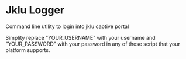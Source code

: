 # Jklu Logger

Command line utility to login into jklu captive portal

Simplity replace "YOUR_USERNAME" with your username and "YOUR_PASSWORD" with your password in any of these script that your platform supports.
